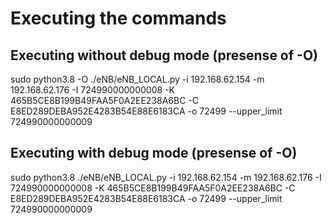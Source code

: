# Executing the commands

## Executing without debug mode (presense of -O)
sudo python3.8  -O ./eNB/eNB_LOCAL.py -i 192.168.62.154 -m 192.168.62.176 -I 724990000000008 -K 465B5CE8B199B49FAA5F0A2EE238A6BC -C E8ED289DEBA952E4283B54E88E6183CA -o 72499  --upper_limit 724990000000009

## Executing with debug mode (presense of -O)
sudo python3.8 ./eNB/eNB_LOCAL.py -i 192.168.62.154 -m 192.168.62.176 -I 724990000000008 -K 465B5CE8B199B49FAA5F0A2EE238A6BC -C E8ED289DEBA952E4283B54E88E6183CA -o 72499  --upper_limit 724990000000009

